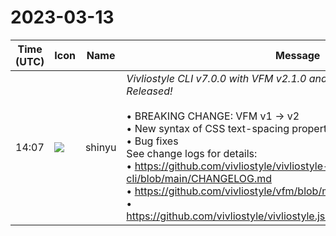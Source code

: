 # 2023-03-13

|Time (UTC)|Icon|Name|Message|
|---|---|---|---|
|14:07|![](https://avatars.slack-edge.com/2018-04-27/354445776386_e258f5ed5ba887b08668_72.jpg)|shinyu|*Vivliostyle CLI v7.0.0 with VFM v2.1.0 and Vivliostyle.js v2.23.0 Released!*<br><br>• BREAKING CHANGE: VFM v1 → v2<br>• New syntax of CSS text-spacing properties<br>• Bug fixes<br>See change logs for details:<br>• <https://github.com/vivliostyle/vivliostyle-cli/blob/main/CHANGELOG.md><br>• <https://github.com/vivliostyle/vfm/blob/main/CHANGELOG.md><br>• <https://github.com/vivliostyle/vivliostyle.js/blob/master/CHANGELOG.md>|
